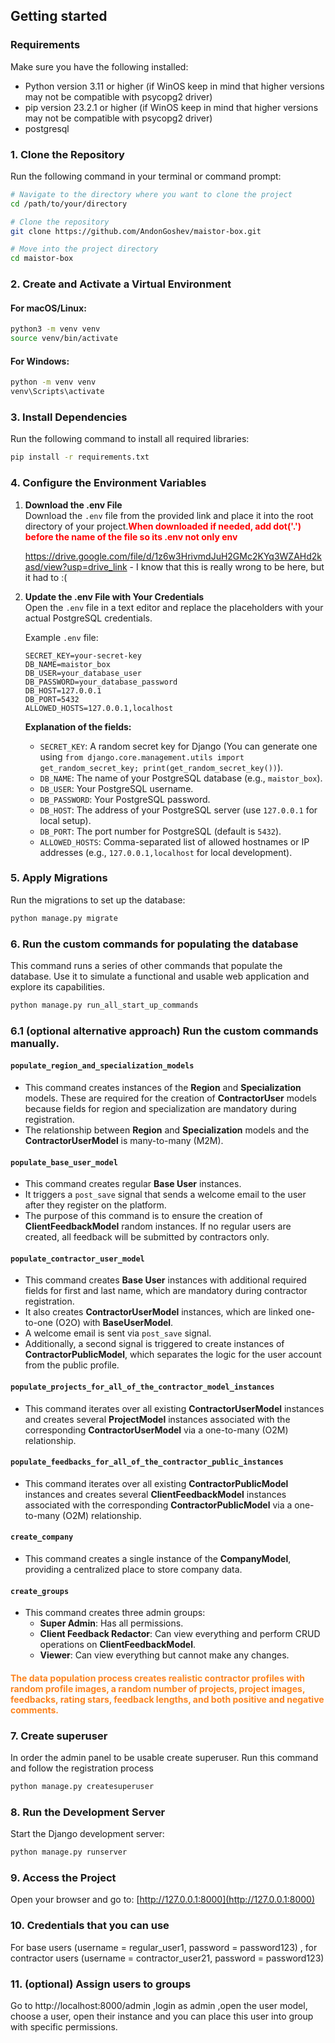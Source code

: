 ## Getting started

### Requirements
Make sure you have the following installed:
- Python version 3.11 or higher (if WinOS keep in mind that higher versions may not be compatible with psycopg2 driver)
- pip version 23.2.1 or higher (if WinOS keep in mind that higher versions may not be compatible with psycopg2 driver)
- postgresql


### 1. Clone the Repository
Run the following command in your terminal or command prompt:
```bash
# Navigate to the directory where you want to clone the project
cd /path/to/your/directory

# Clone the repository
git clone https://github.com/AndonGoshev/maistor-box.git

# Move into the project directory
cd maistor-box
```

### 2. Create and Activate a Virtual Environment
#### For macOS/Linux:
```bash
python3 -m venv venv
source venv/bin/activate
```

#### For Windows:
```bash
python -m venv venv
venv\Scripts\activate
```

### 3. Install Dependencies
Run the following command to install all required libraries:
```bash
pip install -r requirements.txt
```

### 4. Configure the Environment Variables

1. **Download the .env File**  
   Download the `.env` file from the provided link and place it into the root directory of your project.<span style="color:red">**When downloaded if needed, add dot('.') before the name of the file so its .env not only env**</span>

   https://drive.google.com/file/d/1z6w3HrivmdJuH2GMc2KYq3WZAHd2kasd/view?usp=drive_link - I know that this is really wrong to be here, but it had to :( 

2. **Update the .env File with Your Credentials**  
   Open the `.env` file in a text editor and replace the placeholders with your actual PostgreSQL credentials.

   Example `.env` file:
   ```
   SECRET_KEY=your-secret-key
   DB_NAME=maistor_box
   DB_USER=your_database_user
   DB_PASSWORD=your_database_password
   DB_HOST=127.0.0.1
   DB_PORT=5432
   ALLOWED_HOSTS=127.0.0.1,localhost
   ```

   **Explanation of the fields:**
   - `SECRET_KEY`: A random secret key for Django (You can generate one using `from django.core.management.utils import get_random_secret_key; print(get_random_secret_key())`).
   - `DB_NAME`: The name of your PostgreSQL database (e.g., `maistor_box`).
   - `DB_USER`: Your PostgreSQL username.
   - `DB_PASSWORD`: Your PostgreSQL password.
   - `DB_HOST`: The address of your PostgreSQL server (use `127.0.0.1` for local setup).
   - `DB_PORT`: The port number for PostgreSQL (default is `5432`).
   - `ALLOWED_HOSTS`: Comma-separated list of allowed hostnames or IP addresses (e.g., `127.0.0.1,localhost` for local development).



### 5. Apply Migrations
Run the migrations to set up the database:
```bash
python manage.py migrate
```

### 6. Run the custom commands for populating the database
This command runs a series of other commands that populate the database. Use it to simulate a functional and usable web application and explore its capabilities.
```bash
python manage.py run_all_start_up_commands
```

### 6.1 (optional alternative approach) Run the custom commands manually.

#### `populate_region_and_specialization_models`
- This command creates instances of the **Region** and **Specialization** models. These are required for the creation of **ContractorUser** models because fields for region and specialization are mandatory during registration.
- The relationship between **Region** and **Specialization** models and the **ContractorUserModel** is many-to-many (M2M).

#### `populate_base_user_model`
- This command creates regular **Base User** instances.
- It triggers a `post_save` signal that sends a welcome email to the user after they register on the platform.
- The purpose of this command is to ensure the creation of **ClientFeedbackModel** random instances. If no regular users are created, all feedback will be submitted by contractors only.

#### `populate_contractor_user_model`
- This command creates **Base User** instances with additional required fields for first and last name, which are mandatory during contractor registration.
- It also creates **ContractorUserModel** instances, which are linked one-to-one (O2O) with **BaseUserModel**.
- A welcome email is sent via `post_save` signal.
- Additionally, a second signal is triggered to create instances of **ContractorPublicModel**, which separates the logic for the user account from the public profile.

#### `populate_projects_for_all_of_the_contractor_model_instances`
- This command iterates over all existing **ContractorUserModel** instances and creates several **ProjectModel** instances associated with the corresponding **ContractorUserModel** via a one-to-many (O2M) relationship.

#### `populate_feedbacks_for_all_of_the_contractor_public_instances`
- This command iterates over all existing **ContractorPublicModel** instances and creates several **ClientFeedbackModel** instances associated with the corresponding **ContractorPublicModel** via a one-to-many (O2M) relationship.

#### `create_company`
- This command creates a single instance of the **CompanyModel**, providing a centralized place to store company data.

#### `create_groups`
- This command creates three admin groups:
  - **Super Admin**: Has all permissions.
  - **Client Feedback Redactor**: Can view everything and perform CRUD operations on **ClientFeedbackModel**.
  - **Viewer**: Can view everything but cannot make any changes.

#### <span style="color:#FD841F">**The data population process creates realistic contractor profiles with random profile images, a random number of projects, project images, feedbacks, rating stars, feedback lengths, and both positive and negative comments.**</span>

### 7. Create superuser
In order the admin panel to be usable create superuser. Run this command and follow the registration process
```bash
python manage.py createsuperuser
```

### 8. Run the Development Server
Start the Django development server:
```bash
python manage.py runserver
```

### 9. Access the Project
Open your browser and go to: [http://127.0.0.1:8000](http://127.0.0.1:8000)

### 10. Credentials that you can use
For base users (username = regular_user1, password = password123) , for contractor users (username = contractor_user21, password = password123)

### 11. (optional) Assign users to groups 
Go to http://localhost:8000/admin ,login as admin ,open the user model, choose a user, open their instance and you can place this user into group with specific permissions. 
